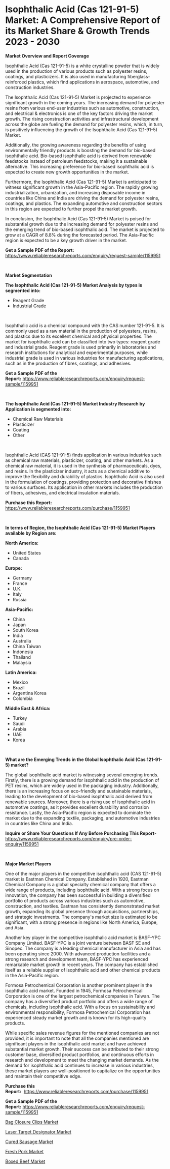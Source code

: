 <p><h1>Isophthalic Acid (Cas 121-91-5) Market: A Comprehensive Report of its Market Share & Growth Trends 2023 - 2030</h1></p><p><strong>Market Overview and Report Coverage</strong></p>
<p><p>Isophthalic Acid (Cas 121-91-5) is a white crystalline powder that is widely used in the production of various products such as polyester resins, coatings, and plasticizers. It is also used in manufacturing fiberglass-reinforced plastics, which find applications in aerospace, automotive, and construction industries.</p><p>The Isophthalic Acid (Cas 121-91-5) Market is projected to experience significant growth in the coming years. The increasing demand for polyester resins from various end-user industries such as automotive, construction, and electrical & electronics is one of the key factors driving the market growth. The rising construction activities and infrastructural development across the globe are fueling the demand for polyester resins, which, in turn, is positively influencing the growth of the Isophthalic Acid (Cas 121-91-5) Market.</p><p>Additionally, the growing awareness regarding the benefits of using environmentally friendly products is boosting the demand for bio-based isophthalic acid. Bio-based isophthalic acid is derived from renewable feedstocks instead of petroleum feedstocks, making it a sustainable alternative. This increasing preference for bio-based isophthalic acid is expected to create new growth opportunities in the market.</p><p>Furthermore, the Isophthalic Acid (Cas 121-91-5) Market is anticipated to witness significant growth in the Asia-Pacific region. The rapidly growing industrialization, urbanization, and increasing disposable income in countries like China and India are driving the demand for polyester resins, coatings, and plastics. The expanding automotive and construction sectors in this region are expected to further propel the market growth.</p><p>In conclusion, the Isophthalic Acid (Cas 121-91-5) Market is poised for substantial growth due to the increasing demand for polyester resins and the emerging trend of bio-based isophthalic acid. The market is projected to grow at a CAGR of 8.8% during the forecasted period. The Asia-Pacific region is expected to be a key growth driver in the market.</p></p>
<p><strong>Get a Sample PDF of the Report:</strong> <a href="https://www.reliableresearchreports.com/enquiry/request-sample/1159951">https://www.reliableresearchreports.com/enquiry/request-sample/1159951</a></p>
<p>&nbsp;</p>
<p><strong>Market Segmentation</strong></p>
<p><strong>The Isophthalic Acid (Cas 121-91-5) Market Analysis by types is segmented into:</strong></p>
<p><ul><li>Reagent Grade</li><li>Industrial Grade</li></ul></p>
<p>&nbsp;</p>
<p><p>Isophthalic acid is a chemical compound with the CAS number 121-91-5. It is commonly used as a raw material in the production of polyesters, resins, and plastics due to its excellent chemical and physical properties. The market for isophthalic acid can be classified into two types: reagent grade and industrial grade. Reagent grade is used primarily in laboratories and research institutions for analytical and experimental purposes, while industrial grade is used in various industries for manufacturing applications, such as in the production of fibres, coatings, and adhesives.</p></p>
<p><strong>Get a Sample PDF of the Report:</strong>&nbsp;<a href="https://www.reliableresearchreports.com/enquiry/request-sample/1159951">https://www.reliableresearchreports.com/enquiry/request-sample/1159951</a></p>
<p>&nbsp;</p>
<p><strong>The Isophthalic Acid (Cas 121-91-5) Market Industry Research by Application is segmented into:</strong></p>
<p><ul><li>Chemical Raw Materials</li><li>Plasticizer</li><li>Coating</li><li>Other</li></ul></p>
<p>&nbsp;</p>
<p><p>Isophthalic Acid (CAS 121-91-5) finds application in various industries such as chemical raw materials, plasticizer, coating, and other markets. As a chemical raw material, it is used in the synthesis of pharmaceuticals, dyes, and resins. In the plasticizer industry, it acts as a chemical additive to improve the flexibility and durability of plastics. Isophthalic Acid is also used in the formulation of coatings, providing protection and decorative finishes to various surfaces. Its application in other markets includes the production of fibers, adhesives, and electrical insulation materials.</p></p>
<p><strong>Purchase this Report:</strong>&nbsp; <a href="https://www.reliableresearchreports.com/purchase/1159951">https://www.reliableresearchreports.com/purchase/1159951</a></p>
<p>&nbsp;</p>
<p><strong>In terms of Region, the Isophthalic Acid (Cas 121-91-5) Market Players available by Region are:</strong></p>
<p>
    <p> <strong> North America: </strong>
        <ul>
            <li>United States</li>
            <li>Canada</li>
        </ul>
        </p> 
    <p> <strong> Europe: </strong>
        <ul>
            <li>Germany</li>
            <li>France</li>
            <li>U.K.</li>
            <li>Italy</li>
            <li>Russia</li>
        </ul>
        </p> 
    <p> <strong> Asia-Pacific: </strong>
        <ul>
            <li>China</li>
            <li>Japan</li>
            <li>South Korea</li>
            <li>India</li>
            <li>Australia</li>
            <li>China Taiwan</li>
            <li>Indonesia</li>
            <li>Thailand</li>
            <li>Malaysia</li>
        </ul>
        </p> 
    <p> <strong> Latin America: </strong>
        <ul>
            <li>Mexico</li>
            <li>Brazil</li>
            <li>Argentina Korea</li>
            <li>Colombia</li>
        </ul>
        </p> 
    <p> <strong> Middle East & Africa: </strong>
        <ul>
            <li>Turkey</li>
            <li>Saudi</li>
            <li>Arabia</li>
            <li>UAE</li>
            <li>Korea</li>
        </ul>
    </p>
    </p>
<p>&nbsp;</p>
<p><strong>What are the Emerging Trends in the Global Isophthalic Acid (Cas 121-91-5) market?</strong></p>
<p><p>The global isophthalic acid market is witnessing several emerging trends. Firstly, there is a growing demand for isophthalic acid in the production of PET resins, which are widely used in the packaging industry. Additionally, there is an increasing focus on eco-friendly and sustainable materials, leading to the development of bio-based isophthalic acid derived from renewable sources. Moreover, there is a rising use of isophthalic acid in automotive coatings, as it provides excellent durability and corrosion resistance. Lastly, the Asia-Pacific region is expected to dominate the market due to the expanding textile, packaging, and automotive industries in countries like China and India.</p></p>
<p><strong>Inquire or Share Your Questions If Any Before Purchasing This Report</strong>- <a href="https://www.reliableresearchreports.com/enquiry/pre-order-enquiry/1159951">https://www.reliableresearchreports.com/enquiry/pre-order-enquiry/1159951</a></p>
<p>&nbsp;</p>
<p><strong>Major Market Players</strong></p>
<p><p>One of the major players in the competitive isophthalic acid (CAS 121-91-5) market is Eastman Chemical Company. Established in 1920, Eastman Chemical Company is a global specialty chemical company that offers a wide range of products, including isophthalic acid. With a strong focus on innovation, the company has been successful in building a diversified portfolio of products across various industries such as automotive, construction, and textiles. Eastman has consistently demonstrated market growth, expanding its global presence through acquisitions, partnerships, and strategic investments. The company's market size is estimated to be significant, with a strong presence in regions like North America, Europe, and Asia.</p><p>Another key player in the competitive isophthalic acid market is BASF-YPC Company Limited. BASF-YPC is a joint venture between BASF SE and Sinopec. The company is a leading chemical manufacturer in Asia and has been operating since 2000. With advanced production facilities and a strong research and development team, BASF-YPC has experienced remarkable market growth in recent years. The company has established itself as a reliable supplier of isophthalic acid and other chemical products in the Asia-Pacific region.</p><p>Formosa Petrochemical Corporation is another prominent player in the isophthalic acid market. Founded in 1945, Formosa Petrochemical Corporation is one of the largest petrochemical companies in Taiwan. The company has a diversified product portfolio and offers a wide range of chemicals, including isophthalic acid. With a focus on sustainability and environmental responsibility, Formosa Petrochemical Corporation has experienced steady market growth and is known for its high-quality products.</p><p>While specific sales revenue figures for the mentioned companies are not provided, it is important to note that all the companies mentioned are significant players in the isophthalic acid market and have achieved substantial market growth. Their success can be attributed to their strong customer base, diversified product portfolios, and continuous efforts in research and development to meet the changing market demands. As the demand for isophthalic acid continues to increase in various industries, these market players are well-positioned to capitalize on the opportunities and maintain their competitive edge.</p></p>
<p><strong>Purchase this Report:</strong>&nbsp;&nbsp;<a href="https://www.reliableresearchreports.com/purchase/1159951">https://www.reliableresearchreports.com/purchase/1159951</a></p>
<p></p>
<p><strong>Get a Sample PDF of the Report:</strong>&nbsp;<a href="https://www.reliableresearchreports.com/enquiry/request-sample/1159951">https://www.reliableresearchreports.com/enquiry/request-sample/1159951</a></p>
<p><p><a href="https://medium.com/@ssantosh15121999/bag-closure-clips-market-size-growth-forecast-2023-2030-a5ae60436d97">Bag Closure Clips Market</a></p><p><a href="https://medium.com/@cierrahayes645/laser-target-designator-market-size-growth-forecast-2023-2030-ec7490f6694a">Laser Target Designator Market</a></p><p><a href="https://www.linkedin.com/pulse/cured-sausage-market-research-report-provides-thorough-industry-4ninf/">Cured Sausage Market</a></p><p><a href="https://www.linkedin.com/pulse/fresh-pork-market-size-growth-forecast-from-pghsf/">Fresh Pork Market</a></p><p><a href="https://www.linkedin.com/pulse/boxed-beef-market-research-report-provides-thorough-66kcf/">Boxed Beef Market</a></p></p>